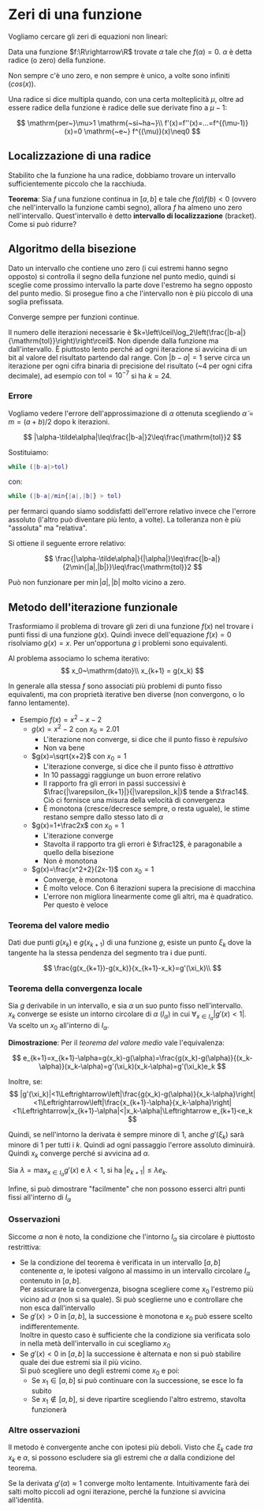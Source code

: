 # Zeri di una funzione

Vogliamo cercare gli zeri di equazioni non lineari:

Data una funzione $f:\R\rightarrow\R$ trovate $\alpha$ tale che $f(\alpha)=0$. $\alpha$ è detta radice (o zero) della funzione.

Non sempre c'è uno zero, e non sempre è unico, a volte sono infiniti ($cos(x)$).

Una radice si dice multipla quando, con una certa molteplicità $\mu$, oltre ad essere radice della funzione è radice delle sue derivate fino a $\mu-1$:

$$
\mathrm{per~}\mu>1 \mathrm{~si~ha~}\\ 
f'(x)=f''(x)=...=f^{(\mu-1)}(x)=0 \mathrm{~e~} f^{(\mu)}(x)\neq0
$$

## Localizzazione di una radice

Stabilito che la funzione ha una radice, dobbiamo trovare un intervallo sufficientemente piccolo che la racchiuda.

**Teorema**: Sia $f$ una funzione continua in $[a,b]$ e tale che $f(a)f(b)<0$ (ovvero che nell'intervallo la funzione cambi segno), allora $f$ ha almeno uno zero nell'intervallo. Quest'intervallo è detto **intervallo di localizzazione** (bracket). Come si può ridurre?

## Algoritmo della bisezione

Dato un intervallo che contiene uno zero (i cui estremi hanno segno opposto) si controlla il segno della funzione nel punto medio, quindi si sceglie come prossimo intervallo la parte dove l'estremo ha segno opposto del punto medio. Si prosegue fino a che l'intervallo non è più piccolo di una soglia prefissata.

Converge sempre per funzioni continue.

Il numero delle iterazioni necessarie è $k=\left\lceil\log_2\left(\frac{|b-a|}{\mathrm{tol}}\right)\right\rceil$. Non dipende dalla funzione ma dall'intervallo. È piuttosto lento perché ad ogni iterazione si avvicina di un bit al valore del risultato partendo dal range. Con $|b-a|=1$ serve circa un iterazione per ogni cifra binaria di precisione del risultato (~4 per ogni cifra decimale), ad esempio con $\mathrm{tol}=10^{-7}$ si ha $k=24$.

### Errore

Vogliamo vedere l'errore dell'approssimazione di $\alpha$ ottenuta scegliendo $\tilde\alpha=m=(a+b)/2$ dopo k iterazioni.

$$
|\alpha-\tilde\alpha|\leq\frac{|b-a|}2\leq\frac{\mathrm{tol}}2
$$

Sostituiamo:

```matlab
while (|b-a|>tol)
```
con:

```matlab
while (|b-a|/min{|a|,|b|} > tol)
```

per fermarci quando siamo soddisfatti dell'errore relativo invece che l'errore assoluto (l'altro può diventare più lento, a volte).
La tolleranza non è più "assoluta" ma "relativa".

Si ottiene il seguente errore relativo:

$$
\frac{|\alpha-\tilde\alpha|}{|\alpha|}\leq\frac{|b-a|}{2\min{|a|,|b|}}\leq\frac{\mathrm{tol}}2
$$
 
Può non funzionare per $\min{|a|,|b|}$ molto vicino a zero.

## Metodo dell'iterazione funzionale

Trasformiamo il problema di trovare gli zeri di una funzione $f(x)$ nel trovare i punti fissi di una funzione $g(x)$.
Quindi invece dell'equazione $f(x)=0$ risolviamo $g(x)=x$. Per un'opportuna $g$ i problemi sono equivalenti.

Al problema associamo lo schema iterativo:
$$
x_0~\mathrm{dato}\\
x_{k+1} = g(x_k)
$$

In generale alla stessa $f$ sono associati più problemi di punto fisso equivalenti, ma con proprietà iterative ben diverse (non convergono, o lo fanno lentamente).

* Esempio $f(x)=x^2-x-2$
  * $g(x)=x^2-2$ con $x_0=2.01$
    * L'iterazione non converge, si dice che il punto fisso è *repulsivo*
    * Non va bene
  * $g(x)=\sqrt{x+2}$ con $x_0=1$
    * L'iterazione converge, si dice che il punto fisso è *attrattivo*
    * In 10 passaggi raggiunge un buon errore relativo
    * Il rapporto fra gli errori in passi successivi è $\frac{|\varepsilon_{k+1}|}{|\varepsilon_k|}$ tende a $\frac14$. Ciò ci fornisce una misura della velocità di convergenza
    * È monotona (cresce/decresce sempre, o resta uguale), le stime restano sempre dallo stesso lato di $\alpha$
  * $g(x)=1+\frac2x$ con $x_0=1$
    * L'iterazione converge
    * Stavolta il rapporto tra gli errori è $\frac12$, è paragonabile a quello della bisezione
    * Non è monotona
  * $g(x)=\frac{x^2+2}{2x-1}$ con $x_0=1$
    * Converge, è monotona
    * È molto veloce. Con 6 iterazioni supera la precisione di macchina
    * L'errore non migliora linearmente come gli altri, ma è quadratico. Per questo è veloce

### Teorema del valore medio

Dati due punti $g(x_k)$ e $g(x_{k+1})$ di una funzione $g$, esiste un punto $\xi_k$ dove la tangente ha la stessa pendenza del segmento tra i due punti.

$$
\frac{g(x_{k+1})-g(x_k)}{x_{k+1}-x_k}=g'(\xi_k)\\
$$

### Teorema della convergenza locale

Sia $g$ derivabile in un intervallo, e sia $\alpha$ un suo punto fisso nell'intervallo.\
$x_k$ converge se esiste un intorno circolare di $\alpha$ ($I_\alpha$) in cui $\forall_{x\in I_\alpha}|g'(x)<1|$.\
Va scelto un $x_0$ all'interno di $I_\alpha$.

**Dimostrazione**: Per il *teorema del valore medio* vale l'equivalenza:

$$
e_{k+1}=x_{k+1}-\alpha=g(x_k)-g(\alpha)=\frac{g(x_k)-g(\alpha)}{(x_k-\alpha)}(x_k-\alpha)=g'(\xi_k)(x_k-\alpha)=g'(\xi_k)e_k
$$

Inoltre, se:
$$
|g'(\xi_k)|<1\Leftrightarrow\left|\frac{g(x_k)-g(\alpha)}{x_k-\alpha}\right|<1\Leftrightarrow\left|\frac{x_{k+1}-\alpha}{x_k-\alpha}\right|<1\Leftrightarrow|x_{k+1}-\alpha|<|x_k-\alpha|\Leftrightarrow e_{k+1}<e_k
$$

Quindi, se nell'intorno la derivata è sempre minore di 1, anche $g'(\xi_k)$ sarà minore di 1 per tutti i $k$.
Quindi ad ogni passaggio l'errore assoluto diminuirà.
Quindi $x_k$ converge perché si avvicina ad $\alpha$.

Sia $\lambda=\max_{x\in I_\alpha}g'(x)$ e $\lambda<1$, si ha $|e_{k+1}|\leq\lambda e_k$.

Infine, si può dimostrare "facilmente" che non possono esserci altri punti fissi all'interno di $I_\alpha$

### Osservazioni

Siccome $\alpha$ non è noto, la condizione che l'intorno $I_\alpha$ sia circolare è piuttosto restrittiva:

* Se la condizione del teorema è verificata in un intervallo $[a,b]$ contenente $\alpha$, le ipotesi valgono al massimo in un intervallo circolare $I_\alpha$ contenuto in $[a,b]$.\
Per assicurare la convergenza, bisogna scegliere come $x_0$ l'estremo più vicino ad $\alpha$ (non si sa quale). Si può sceglierne uno e controllare che non esca dall'intervallo
* Se $g'(x)>0$ in $[a,b]$, la successione è monotona e $x_0$ può essere scelto indifferentemente.\
Inoltre in questo caso è sufficiente che la condizione sia verificata solo in nella metà dell'intervallo in cui scegliamo $x_0$
* Se $g'(x)<0$ in $[a,b]$  la successione è alternata e non si può stabilire quale dei due estremi sia il più vicino.\
Si può scegliere uno degli estremi come $x_0$ e poi:
  * Se $x_1\in[a,b]$ si può continuare con la successione, se esce lo fa subito
  * Se $x_1\notin[a,b]$, si deve ripartire scegliendo l'altro estremo, stavolta funzionerà

### Altre osservazioni

Il metodo è convergente anche con ipotesi più deboli. Visto che $\xi_k$ cade *tra* $x_k$ e $\alpha$, si possono escludere sia gli estremi che $\alpha$ dalla condizione del teorema.

Se la derivata $g'(\alpha)\approx1$ converge molto lentamente. Intuitivamente farà dei salti molto piccoli ad ogni iterazione, perché la funzione si avvicina all'identità.